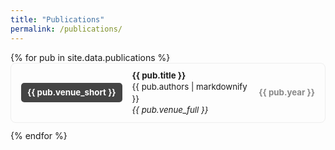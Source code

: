 ```yaml
---
title: "Publications"
permalink: /publications/
---
```


<style>
.pub-entry {
  display: flex;
  border: 1px solid #eee;
  border-radius: 8px;
  padding: 10px 16px;
  margin-bottom: 12px;
  align-items: center;
  font-size: 0.95em;
  line-height: 1.4;
}
.pub-venue {
  min-width: 70px;
  font-weight: bold;
  color: #fff;
  background: #444;
  border-radius: 5px;
  padding: 6px 10px;
  text-align: center;
  display: flex;
  align-items: center;
  justify-content: center;
  height: 100%;
}
.pub-content {
  flex: 1;
  padding: 0 16px;
}
.pub-year {
  min-width: 60px;
  color: #888;
  font-weight: bold;
  display: flex;
  align-items: center;
  justify-content: center;
}
</style>

<div>
{% for pub in site.data.publications %}
  <div class="pub-entry">
    <div class="pub-venue">
      {{ pub.venue_short }}
    </div>
    <div class="pub-content">
      <div><strong>{{ pub.title }}</strong></div>
      <div>{{ pub.authors | markdownify }}</div>
      <div><em>{{ pub.venue_full }}</em></div>
    </div>
    <div class="pub-year">
      {{ pub.year }}
    </div>
  </div>
{% endfor %}
</div>
